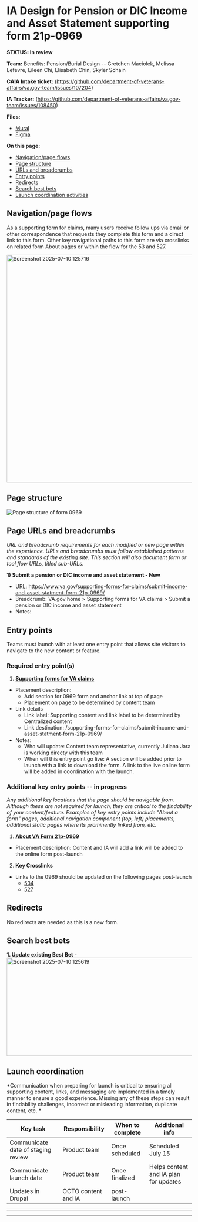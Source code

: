 # IA Design for Pension or DIC Income and Asset Statement supporting form 21p-0969
**STATUS: In review**

**Team:** Benefits: Pension/Burial Design -- Gretchen Maciolek, Melissa Lefevre, Eileen Chi, Elisabeth Chin, Skyler Schain

**CAIA Intake ticket:** (https://github.com/department-of-veterans-affairs/va.gov-team/issues/107204)

**IA Tracker:** (https://github.com/department-of-veterans-affairs/va.gov-team/issues/108450)

**Files:**
- [Mural](https://app.mural.co/t/departmentofveteransaffairs9999/m/departmentofveteransaffairs9999/1747684336881/b79f40b63d8c05159c1996af78da1f9cfda895b1)
- [Figma](https://www.figma.com/design/tJhSwyQorlgdVPC2UKx1fQ/WIP---21P-0969-Pension-or-DIC-Income-and-asset-statement?node-id=0-1&t=sI70WLKFxOzmQNvi-1)

**On this page:**
- [Navigation/page flows](#flows)
- [Page structure](#map)
- [URLs and breadcrumbs](#url)
- [Entry points](#nav)
- [Redirects](#redirects)
- [Search best bets](#bestbets)
- [Launch coordination activities](#launch)


## <a name="flows"></a>Navigation/page flows <br>
As a supporting form for claims, many users receive follow ups via email or other correspondence that requests they complete this form and a direct link to this form. Other key navigational paths to this form are via crosslinks on related form About pages or within the flow for the 53 and 527. 

<img width="1454" height="618" alt="Screenshot 2025-07-10 125716" src="https://github.com/user-attachments/assets/2199b321-2d3f-4c30-9712-a4fb3f145e76" />


## <a name="map"></a>Page structure<br>
![Page structure of form 0969](https://github.com/user-attachments/assets/29a7301b-92ae-41f0-9a13-4038232d36a8)


## <a name="url"></a>Page URLs and breadcrumbs
*URL and breadcrumb requirements for each modified or new page within the experience. URLs and breadcrumbs must follow established patterns and standards of the existing site. This section will also document form or tool flow URLs, titled sub-URLs.*


**1) Submit a pension or DIC income and asset statement - New**
- URL: https://www.va.gov/supporting-forms-for-claims/submit-income-and-asset-statment-form-21p-0969/
- Breadcrumb: VA.gov home > Supporting forms for VA claims > Submit a pension or DIC income and asset statement
- Notes: 


## <a name="nav"></a>Entry points <br>

Teams must launch with at least one entry point that allows site visitors to navigate to the new content or feature. 

### Required entry point(s)

1. **[Supporting forms for VA claims](https://www.va.gov/supporting-forms-for-claims/)**
  - Placement description:
    - Add section for 0969 form and anchor link at top of page
    - Placement on page to be determined by content team
  - Link details
    - Link label: Supporting content and link label to be determined by Centralized content 
    - Link destination: /supporting-forms-for-claims/submit-income-and-asset-statment-form-21p-0969/
  - Notes:
    - Who will update: Content team representative, currently Juliana Jara is working directy with this team
    - When will this entry point go live: A section will be added prior to launch with a link to download the form. A link to the live online form will be added in coordination with the launch.

### Additional key entry points -- in progress
_Any additional key locations that the page should be navigable from. Although these are not required for launch, they are critical to the findability of your content/feature.  Examples of key entry points include "About a form" pages, additional navigation component (top, left) placements, additional static pages where its prominently linked from, etc._

1. **[About VA Form 21p-0969](va.gov/find-forms/about-form-21p-0969/)**
  - Placement description: Content and IA will add a link will be added to the online form post-launch
2. **Key Crosslinks**
- Links to the 0969 should be updated on the following pages post-launch
  - [534](https://www.va.gov/find-forms/about-form-21p-534ez/)
  - [527](https://www.va.gov/find-forms/about-form-21p-527ez/)

##  <a name="redirects"></a>Redirects <br>
No redirects are needed as this is a new form.

## <a name="bestbets"></a>Search best bets

**1. Update existing Best Bet** - 
<img width="619" height="266" alt="Screenshot 2025-07-10 125619" src="https://github.com/user-attachments/assets/1f59c4e6-7f0e-4223-9ddb-be4c40747b1d" />


## <a name="launch"></a>Launch coordination <br>
*Communication when preparing for launch is critical to ensuring all supporting content, links, and messaging are implemented in a timely manner to ensure a good experience. Missing any of these steps can result in findability challenges, incorrect or misleading information, duplicate content, etc. *

| Key task | Responsibility | When to complete | Additional info |
| --- | --- | --- | --- |
| Communicate date of staging review | Product team | Once scheduled | Scheduled July 15
| Communicate launch date | Product team | Once finalized | Helps content and IA plan for updates |
| Updates in Drupal | OCTO content and IA | post-launch | |


<hr>
<hr>
